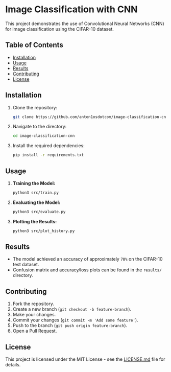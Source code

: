 # Image Classification with CNN

This project demonstrates the use of Convolutional Neural Networks (CNN) for image classification using the CIFAR-10 dataset.

## Table of Contents

- [Installation](#installation)
- [Usage](#usage)
- [Results](#results)
- [Contributing](#contributing)
- [License](#license)

## Installation

1. Clone the repository:
    ```bash
    git clone https://github.com/anton1osdotcom/image-classification-cnn.git
    ```
2. Navigate to the directory:
    ```bash
    cd image-classification-cnn
    ```
3. Install the required dependencies:
    ```bash
    pip install -r requirements.txt
    ```

## Usage

1. **Training the Model:**
    ```bash
    python3 src/train.py
    ```
2. **Evaluating the Model:**
    ```bash
    python3 src/evaluate.py
    ```
3. **Plotting the Results:**
    ```bash
    python3 src/plot_history.py
    ```

## Results

- The model achieved an accuracy of approximately `70%` on the CIFAR-10 test dataset.
- Confusion matrix and accuracy/loss plots can be found in the `results/` directory.

## Contributing

1. Fork the repository.
2. Create a new branch (`git checkout -b feature-branch`).
3. Make your changes.
4. Commit your changes (`git commit -m 'Add some feature'`).
5. Push to the branch (`git push origin feature-branch`).
6. Open a Pull Request.

## License

This project is licensed under the MIT License - see the [LICENSE.md](LICENSE.md) file for details.
